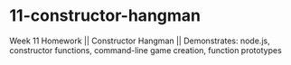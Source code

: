 # 11-constructor-hangman
Week 11 Homework || Constructor Hangman || Demonstrates: node.js, constructor functions, command-line game creation, function prototypes
